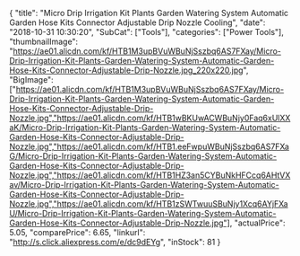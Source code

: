{
	"title": "Micro Drip Irrigation Kit Plants Garden Watering System Automatic Garden Hose Kits Connector Adjustable Drip Nozzle Cooling",
	"date": "2018-10-31 10:30:20",
	"SubCat": ["Tools"],
	"categories": ["Power Tools"],
	"thumbnailImage": "https://ae01.alicdn.com/kf/HTB1M3upBVuWBuNjSszbq6AS7FXay/Micro-Drip-Irrigation-Kit-Plants-Garden-Watering-System-Automatic-Garden-Hose-Kits-Connector-Adjustable-Drip-Nozzle.jpg_220x220.jpg",
	"BigImage": ["https://ae01.alicdn.com/kf/HTB1M3upBVuWBuNjSszbq6AS7FXay/Micro-Drip-Irrigation-Kit-Plants-Garden-Watering-System-Automatic-Garden-Hose-Kits-Connector-Adjustable-Drip-Nozzle.jpg","https://ae01.alicdn.com/kf/HTB1wBKUwACWBuNjy0Faq6xUlXXaK/Micro-Drip-Irrigation-Kit-Plants-Garden-Watering-System-Automatic-Garden-Hose-Kits-Connector-Adjustable-Drip-Nozzle.jpg","https://ae01.alicdn.com/kf/HTB1.eeFwpuWBuNjSszbq6AS7FXaG/Micro-Drip-Irrigation-Kit-Plants-Garden-Watering-System-Automatic-Garden-Hose-Kits-Connector-Adjustable-Drip-Nozzle.jpg","https://ae01.alicdn.com/kf/HTB1HZ3an5CYBuNkHFCcq6AHtVXav/Micro-Drip-Irrigation-Kit-Plants-Garden-Watering-System-Automatic-Garden-Hose-Kits-Connector-Adjustable-Drip-Nozzle.jpg","https://ae01.alicdn.com/kf/HTB1zSWTwuuSBuNjy1Xcq6AYjFXaU/Micro-Drip-Irrigation-Kit-Plants-Garden-Watering-System-Automatic-Garden-Hose-Kits-Connector-Adjustable-Drip-Nozzle.jpg"],
	"actualPrice": 5.05,
	"comparePrice": 6.65,
	"linkurl": "http://s.click.aliexpress.com/e/dc9dEYg",
	"inStock": 81
}
